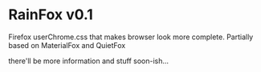# RainFox v0.1
Firefox userChrome.css that makes browser look more complete. Partially based on MaterialFox and QuietFox 

there'll be more information and stuff soon-ish...
